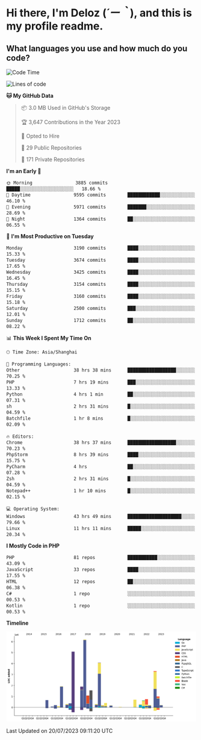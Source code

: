 # **Hi there, I'm Deloz (*´ー｀*), and this is my profile readme.**

## **What languages you use and how much do you code?**

<!--START_SECTION:waka-->
![Code Time](http://img.shields.io/badge/Code%20Time-1%2C951%20hrs%2051%20mins-blue)

![Lines of code](https://img.shields.io/badge/From%20Hello%20World%20I%27ve%20Written-31.4%20million%20lines%20of%20code-blue)

**🐱 My GitHub Data** 

> 📦 3.0 MB Used in GitHub's Storage 
 > 
> 🏆 3,647 Contributions in the Year 2023
 > 
> 💼 Opted to Hire
 > 
> 📜 29 Public Repositories 
 > 
> 🔑 171 Private Repositories 
 > 
**I'm an Early 🐤** 

```text
🌞 Morning                3885 commits        █████░░░░░░░░░░░░░░░░░░░░   18.66 % 
🌆 Daytime                9595 commits        ████████████░░░░░░░░░░░░░   46.10 % 
🌃 Evening                5971 commits        ███████░░░░░░░░░░░░░░░░░░   28.69 % 
🌙 Night                  1364 commits        ██░░░░░░░░░░░░░░░░░░░░░░░   06.55 % 
```
📅 **I'm Most Productive on Tuesday** 

```text
Monday                   3190 commits        ████░░░░░░░░░░░░░░░░░░░░░   15.33 % 
Tuesday                  3674 commits        ████░░░░░░░░░░░░░░░░░░░░░   17.65 % 
Wednesday                3425 commits        ████░░░░░░░░░░░░░░░░░░░░░   16.45 % 
Thursday                 3154 commits        ████░░░░░░░░░░░░░░░░░░░░░   15.15 % 
Friday                   3160 commits        ████░░░░░░░░░░░░░░░░░░░░░   15.18 % 
Saturday                 2500 commits        ███░░░░░░░░░░░░░░░░░░░░░░   12.01 % 
Sunday                   1712 commits        ██░░░░░░░░░░░░░░░░░░░░░░░   08.22 % 
```


📊 **This Week I Spent My Time On** 

```text
🕑︎ Time Zone: Asia/Shanghai

💬 Programming Languages: 
Other                    38 hrs 38 mins      ██████████████████░░░░░░░   70.25 % 
PHP                      7 hrs 19 mins       ███░░░░░░░░░░░░░░░░░░░░░░   13.33 % 
Python                   4 hrs 1 min         ██░░░░░░░░░░░░░░░░░░░░░░░   07.31 % 
sh                       2 hrs 31 mins       █░░░░░░░░░░░░░░░░░░░░░░░░   04.59 % 
Batchfile                1 hr 8 mins         █░░░░░░░░░░░░░░░░░░░░░░░░   02.09 % 

🔥 Editors: 
Chrome                   38 hrs 37 mins      ██████████████████░░░░░░░   70.23 % 
PhpStorm                 8 hrs 39 mins       ████░░░░░░░░░░░░░░░░░░░░░   15.75 % 
PyCharm                  4 hrs               ██░░░░░░░░░░░░░░░░░░░░░░░   07.28 % 
Zsh                      2 hrs 31 mins       █░░░░░░░░░░░░░░░░░░░░░░░░   04.59 % 
Notepad++                1 hr 10 mins        █░░░░░░░░░░░░░░░░░░░░░░░░   02.15 % 

💻 Operating System: 
Windows                  43 hrs 49 mins      ████████████████████░░░░░   79.66 % 
Linux                    11 hrs 11 mins      █████░░░░░░░░░░░░░░░░░░░░   20.34 % 
```

**I Mostly Code in PHP** 

```text
PHP                      81 repos            ███████████░░░░░░░░░░░░░░   43.09 % 
JavaScript               33 repos            ████░░░░░░░░░░░░░░░░░░░░░   17.55 % 
HTML                     12 repos            ██░░░░░░░░░░░░░░░░░░░░░░░   06.38 % 
C#                       1 repo              ░░░░░░░░░░░░░░░░░░░░░░░░░   00.53 % 
Kotlin                   1 repo              ░░░░░░░░░░░░░░░░░░░░░░░░░   00.53 % 
```



**Timeline**

![Lines of Code chart](https://raw.githubusercontent.com/deloz/deloz/main/assets/bar_graph.png)


 Last Updated on 20/07/2023 09:11:20 UTC
<!--END_SECTION:waka-->
